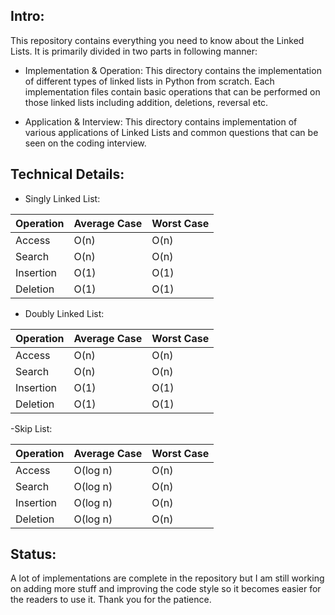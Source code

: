 ## Intro:

This repository contains everything you need to know about the Linked Lists. It is primarily divided in two parts in following manner:

- Implementation & Operation: 
This directory contains the implementation of different types of linked lists in Python from scratch. Each implementation files contain basic operations that can be performed on those linked lists including addition, deletions, reversal etc.

- Application & Interview:
This directory contains implementation of various applications of Linked Lists and common questions that can be seen on the coding interview. 

## Technical Details:

- Singly Linked List:

| Operation          | Average Case | Worst Case      |
| -----              | -----        | -----           | 
| Access			      | O(n)         | O(n)            | 
| Search			      | O(n)     		| O(n)        		|
| Insertion				| O(1)			| O(1)				|
| Deletion				| O(1)			| O(1)				|


- Doubly Linked List:

| Operation          | Average Case | Worst Case      |
| -----              | -----        | -----           |
| Access             | O(n)         | O(n)            |
| Search             | O(n)         | O(n)            |
| Insertion          | O(1)         | O(1)            |
| Deletion           | O(1)         | O(1)            |

-Skip List:

| Operation          | Average Case | Worst Case      |
| -----              | -----        | -----           |
| Access             | O(log n)     | O(n)            |
| Search             | O(log n)     | O(n)            |
| Insertion          | O(log n)     | O(n)            |
| Deletion           | O(log n)     | O(n)            |


## Status:
A lot of implementations are complete in the repository but I am still working on adding more stuff and improving the code style so it becomes easier for the readers to use it. Thank you for the patience. 
